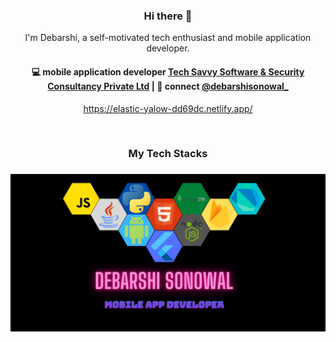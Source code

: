 <h3 align="center"> Hi there 👋</h3>

<p align="center">
I'm Debarshi, a self-motivated tech enthusiast and mobile application developer.
</p>

<h4 align="center">
💻 mobile application developer <a href="https://tsinfosec.com/">Tech Savvy Software & Security Consultancy Private Ltd</a> | 💬 connect <a href="https://www.linkedin.com/in/debarshisonowal">@debarshisonowal_</a>
</h4>
<p  align="center">
<a href="https://elastic-yalow-dd69dc.netlify.app/">https://elastic-yalow-dd69dc.netlify.app/</a>
</p>

<br/>
<h3 align="center">
My Tech Stacks
</h3>

<h3 align="center">
<img src="https://github.com/DebarshiSonowal/DebarshiSonowal/blob/e7909cb6823edfacab275e8becb0aca45efcca9e/Debarshi_Sonowal.png" alt="stacks"/>
</h3>
 
<h3 align="center">
<img align="center" src="https://komarev.com/ghpvc/?username=DebarshiSonowal&style=flat-square&color=blue" alt=""/>
</h3>

<a href="![Debarshi's GitHub stats](https://github-readme-stats.vercel.app/api?username=DebarshiSonowal&show_icons=true&theme=radical)">
</a>
